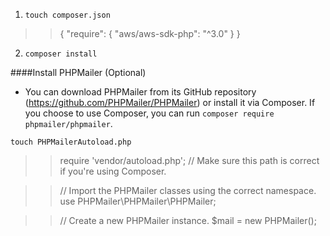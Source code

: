 1. `touch composer.json`
>> {
    "require": {
        "aws/aws-sdk-php": "^3.0"
    }
}

2. `composer install`

####Install PHPMailer (Optional)
 - You can download PHPMailer from its GitHub repository (https://github.com/PHPMailer/PHPMailer) or install it via Composer. If you choose to use Composer, you can run `composer require phpmailer/phpmailer`.

`touch PHPMailerAutoload.php`

>> require 'vendor/autoload.php'; // Make sure this path is correct if you're using Composer.

>>// Import the PHPMailer classes using the correct namespace.
use PHPMailer\PHPMailer\PHPMailer;

>>// Create a new PHPMailer instance.
$mail = new PHPMailer();
